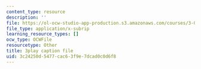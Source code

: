 ```yaml
---
content_type: resource
description: ''
file: https://ol-ocw-studio-app-production.s3.amazonaws.com/courses/3-091-introduction-to-solid-state-chemistry-fall-2018/3c24250d5477cac63f9e7dcad0c0d6f8_OMFpHmfC1pY.srt
file_type: application/x-subrip
learning_resource_types: []
ocw_type: OCWFile
resourcetype: Other
title: 3play caption file
uid: 3c24250d-5477-cac6-3f9e-7dcad0c0d6f8
---
```

